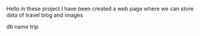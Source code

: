 Hello  in these project  I have been created a web page where we can store data of travel blog and images


db name trip 
